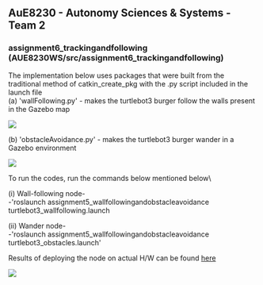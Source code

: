 ## AuE8230 - Autonomy Sciences & Systems - Team 2

### assignment6_trackingandfollowing (AUE8230WS/src/assignment6_trackingandfollowing)

The implementation below uses packages that were built from the traditional method of catkin_create_pkg with the .py script included in the launch file<br /> 
(a) 'wallFollowing.py' - makes the turtlebot3 burger follow the walls present in the Gazebo map

![](https://github.com/vasudevpurohit/AUE8230Spring22_Team2/blob/master/AUE8230_WS/src/assignment5_wallfollowingandobstacleavoidance/videos/wallFollowing.gif)

(b) 'obstacleAvoidance.py' - makes the turtlebot3 burger wander in a Gazebo environment

![](https://github.com/vasudevpurohit/AUE8230Spring22_Team2/blob/master/AUE8230_WS/src/assignment5_wallfollowingandobstacleavoidance/videos/wander.gif)

To run the codes, run the commands below mentioned below\

(i) Wall-following node-\
-'roslaunch assignment5_wallfollowingandobstacleavoidance turtlebot3_wallfollowing.launch

(ii) Wander node-\
-'roslaunch assignment5_wallfollowingandobstacleavoidance turtlebot3_obstacles.launch'

Results of deploying the node on actual H/W can be found [here](https://drive.google.com/drive/folders/1-5eiNoA9bVsNyNHob1AXqxvZAVP8I73d)

![](https://github.com/vasudevpurohit/AUE8230Spring22_Team2/blob/master/AUE8230_WS/src/assignment5_wallfollowingandobstacleavoidance/videos/wander_2.gif)
